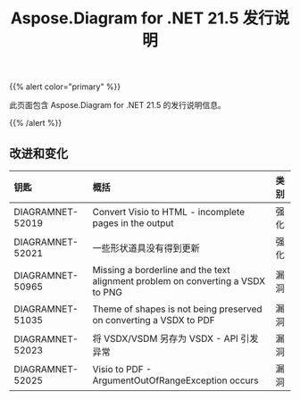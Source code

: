﻿---
title: Aspose.Diagram for .NET 21.5 发行说明
type: docs
weight: 8
url: /zh/net/aspose-diagram-for-net-21-5-release-notes/
---
{{% alert color="primary" %}} 

此页面包含 Aspose.Diagram for .NET 21.5 的发行说明信息。

{{% /alert %}} 
## **改进和变化**

|**钥匙**|**概括**|**类别**|
|:- |:- |:- |
|DIAGRAMNET-52019|Convert Visio to HTML - incomplete pages in the output|强化|
|DIAGRAMNET-52021|一些形状道具没有得到更新|强化|
|DIAGRAMNET-50965|Missing a borderline and the text alignment problem on converting a VSDX to PNG|漏洞|
|DIAGRAMNET-51035|Theme of shapes is not being preserved on converting a VSDX to PDF|漏洞|
|DIAGRAMNET-52023|将 VSDX/VSDM 另存为 VSDX - API 引发异常|漏洞|
|DIAGRAMNET-52025|Visio to PDF - ArgumentOutOfRangeException occurs|漏洞|




